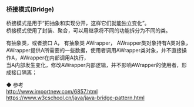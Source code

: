 ### 桥接模式(Bridge)  

桥接模式是用于“把抽象和实现分开，这样它们就能独立变化”。   
桥接模式使用了封装、聚合，可以用继承将不同的功能拆分为不同的类。  

有抽象类，或者接口 A， 有抽象类 AWrapper， AWrapper类对象持有A类对象，  
AWrapper提供A所需要的一些数据，使用者调用AWrapper类对象，并不直接操作A，AWrapper在内部调用A执行，  
当A内部发生变化，修改AWrapper内部逻辑，并不影响AWrapper的使用者，形成接口隔离；  

◆ 参考  
http://www.importnew.com/6857.html  
https://www.w3cschool.cn/java/java-bridge-pattern.html    
